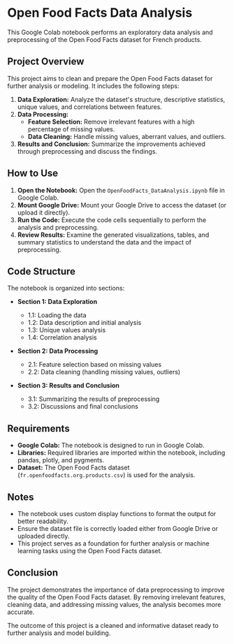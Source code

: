 # Open Food Facts Data Analysis

This Google Colab notebook performs an exploratory data analysis and preprocessing of the Open Food Facts dataset for French products.

## Project Overview

This project aims to clean and prepare the Open Food Facts dataset for further analysis or modeling. It includes the following steps:

1. **Data Exploration:** Analyze the dataset's structure, descriptive statistics, unique values, and correlations between features.
2. **Data Processing:**
   - **Feature Selection:** Remove irrelevant features with a high percentage of missing values.
   - **Data Cleaning:** Handle missing values, aberrant values, and outliers.
3. **Results and Conclusion:** Summarize the improvements achieved through preprocessing and discuss the findings.


## How to Use

1. **Open the Notebook:** Open the `OpenFoodFacts_DataAnalysis.ipynb` file in Google Colab.
2. **Mount Google Drive:** Mount your Google Drive to access the dataset (or upload it directly).
3. **Run the Code:** Execute the code cells sequentially to perform the analysis and preprocessing.
4. **Review Results:** Examine the generated visualizations, tables, and summary statistics to understand the data and the impact of preprocessing.

## Code Structure

The notebook is organized into sections:

- **Section 1: Data Exploration**
  - 1.1: Loading the data
  - 1.2: Data description and initial analysis
  - 1.3: Unique values analysis
  - 1.4: Correlation analysis

- **Section 2: Data Processing**
  - 2.1: Feature selection based on missing values
  - 2.2: Data cleaning (handling missing values, outliers)

- **Section 3: Results and Conclusion**
  - 3.1: Summarizing the results of preprocessing
  - 3.2: Discussions and final conclusions

## Requirements

- **Google Colab:** The notebook is designed to run in Google Colab.
- **Libraries:** Required libraries are imported within the notebook, including pandas, plotly, and pygments.
- **Dataset:** The Open Food Facts dataset (`fr.openfoodfacts.org.products.csv`) is used for the analysis.

## Notes

- The notebook uses custom display functions to format the output for better readability.
- Ensure the dataset file is correctly loaded either from Google Drive or uploaded directly.
- This project serves as a foundation for further analysis or machine learning tasks using the Open Food Facts dataset.

## Conclusion
The project demonstrates the importance of data preprocessing to improve the quality of the Open Food Facts dataset. By removing irrelevant features, cleaning data, and addressing missing values, the analysis becomes more accurate.

The outcome of this project is a cleaned and informative dataset ready to further analysis and model building.

